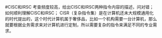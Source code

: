 #CISC和IRSC
考查频度较高，给出CISC和IRSC两种指令内容的描述，问对错；
如何顺利理解CISC和IRSC；
CISR（复杂指令集）是在计算机还未大规模通用化的时代提出的，这个时代计算机属于奢侈品，比如一个机构需要一台计算机，那么就要根据业务需求来对计算机进行定制，所以需要复杂的指令来满足不同的专业需求。

